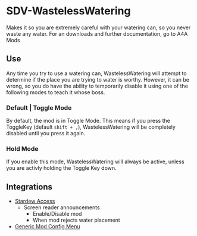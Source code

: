# SDV-WastelessWatering
Makes it so you are extremely careful with your watering can, so you never waste any water.  For an downloads and further documentation, go to A4A Mods

## Use

Any time you try to use a watering can, WastelessWatering will attempt to determine if the place you are trying to water is worthy. However, it can be wrong, so you do have the ability to temporarily disable it using one of the following modes to teach it whose boss.

### Default | Toggle Mode

By default, the mod is in Toggle Mode. This means if you press the ToggleKey (default `shift + ,`), WastelessWatering will be completely disabled until you press it again.

### Hold Mode

If you enable this mode, WastelessWatering will always be active, unless you are activly holding the Toggle Key down.

## Integrations

- [Stardew Access](https://stardew-access.github.io/)
  - Screen reader announcements
    - Enable/Disable mod
    - When mod rejects water placement
- [Generic Mod Config Menu](https://github.com/spacechase0/StardewValleyMods/tree/develop/GenericModConfigMenu)



